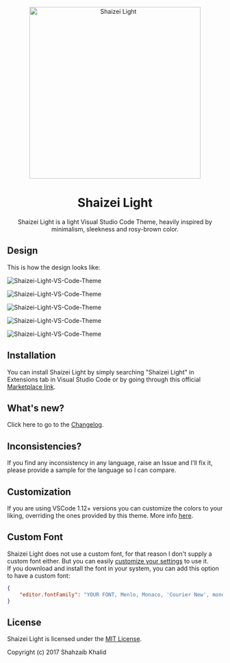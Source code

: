 <p align="center">
  <a href="https://shahzaibkhalid.github.io/shaizei-light">
    <img alt="Shaizei Light" src="https://raw.githubusercontent.com/shahzaibkhalid/shaizei-light/master/icon.png" width="400"/>
  </a>
  <h1 align="center">Shaizei Light</h1>
</p>

<p align="center">
Shaizei Light is a light Visual Studio Code Theme, heavily inspired by minimalism, sleekness and rosy-brown color.
</p>

## Design
This is how the design looks like:

![Shaizei-Light-VS-Code-Theme](https://raw.githubusercontent.com/shahzaibkhalid/shaizei-light/master/screenshots/shaizei-light-1.png)

![Shaizei-Light-VS-Code-Theme](https://raw.githubusercontent.com/shahzaibkhalid/shaizei-light/master/screenshots/shaizei-light-2.png)

![Shaizei-Light-VS-Code-Theme](https://raw.githubusercontent.com/shahzaibkhalid/shaizei-light/master/screenshots/shaizei-light-3.png)

![Shaizei-Light-VS-Code-Theme](https://raw.githubusercontent.com/shahzaibkhalid/shaizei-light/master/screenshots/shaizei-light-4.png)

![Shaizei-Light-VS-Code-Theme](https://raw.githubusercontent.com/shahzaibkhalid/shaizei-light/master/screenshots/shaizei-light-5.png)

## Installation
You can install Shaizei Light by simply searching "Shaizei Light" in Extensions tab in Visual Studio Code or by going through this official [Marketplace link](https://marketplace.visualstudio.com/items?itemName=shahzaibkhalid.shaizei-light).


## What's new?
Click here to go to the [Changelog](https://github.com/shahzaibkhalid/shaizei-light/blob/master/CHANGELOG.md).

## Inconsistencies?
If you find any inconsistency in any language, raise an Issue and I'll fix it, please provide a sample for the language so I can compare.

## Customization
If you are using VSCode 1.12+ versions you can customize the colors to your liking, overriding the ones provided by this theme. More info [here](https://code.visualstudio.com/docs/getstarted/theme-color-reference).

## Custom Font
Shaizei Light does not use a custom font, for that reason I don't supply a custom font either. But you can easily [customize your settings](https://code.visualstudio.com/docs/getstarted/settings) to use it.  
If you download and install the font in your system, you can add this option to have a custom font:

```json
{
    "editor.fontFamily": "YOUR FONT, Menlo, Monaco, 'Courier New', monospace"
}
```

## License
Shaizei Light is licensed under the [MIT License](https://github.com/shahzaibkhalid/shaizei-light/blob/master/LICENSE.txt).

Copyright (c) 2017 Shahzaib Khalid